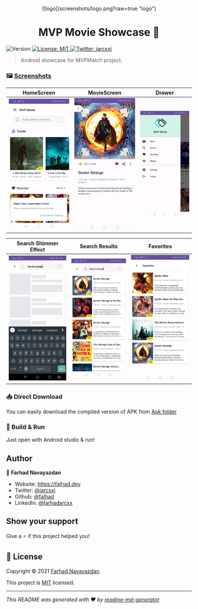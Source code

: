 <p align="center">
![logo](screenshots/logo.png?raw=true "logo")
  <h1 align="center">MVP Movie Showcase 👋</h1>
</p>

<p>
  <img alt="Version" src="https://img.shields.io/badge/version-1.1.2-blue.svg?cacheSeconds=2592000" />
  <a href="https://opensource.org/licenses/MIT" target="_blank">
    <img alt="License: MIT" src="https://img.shields.io/badge/License-MIT-yellow.svg" />
  </a>

  <a href="https://twitter.com/iarcxxi" target="_blank">
    <img alt="Twitter: iarcxxi" src="https://img.shields.io/twitter/follow/iarcxxi.svg?style=social" />
  </a>
</p>

> Android showcase for MVPMatch project.

### 🖼️ [Screenshots](https://github.com/falhad/mvp-movie)


HomeScreen | MovieScreen | Drawer
--- | --- | --- 
![01](screenshots/01.jpg?raw=true "01") | ![02](screenshots/02.jpg?raw=true "02") | ![03](screenshots/03.jpg?raw=true "03")

Search Shimmer Effect | Search Results | Favorites
--- | --- | --- 
![04](screenshots/04.jpg?raw=true "04") | ![05](screenshots/05.jpg?raw=true "05") | ![06](screenshots/06.jpg?raw=true "06")

### 📥 Direct Download

You can easily download the compiled version of APK from [Apk folder](https://github.com/falhad/mvp-movie/tree/main/apk) 

### 🚀 Build & Run

Just open with Android studio & run!
  
## Author

👤 **Farhad Navayazdan**

* Website: https://falhad.dev
* Twitter: [@iarcxxi](https://twitter.com/iarcxxi)
* Github: [@falhad](https://github.com/falhad)
* LinkedIn: [@farhadarcxx](https://linkedin.com/in/farhadarcxx)

## Show your support

Give a ⭐️ if this project helped you!


## 📝 License

Copyright © 2021 [Farhad Navayazdan](https://github.com/falhad).

This project is [MIT](https://opensource.org/licenses/MIT) licensed.

***
_This README was generated with ❤️
by [readme-md-generator](https://github.com/kefranabg/readme-md-generator)_